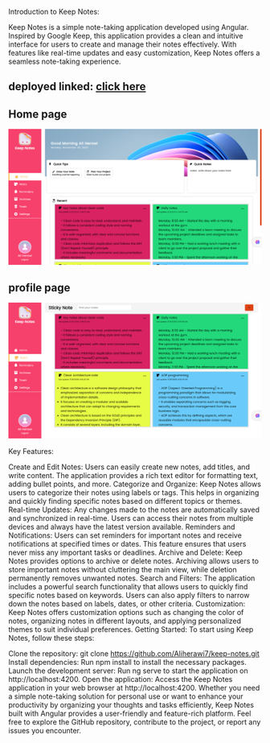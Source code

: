Introduction to Keep Notes:

Keep Notes is a simple note-taking application developed using Angular. Inspired by Google Keep, this application provides a clean and intuitive interface for users to create and manage their notes effectively. With features like real-time updates and easy customization, Keep Notes offers a seamless note-taking experience.


## deployed linked: [click here](https://aliherawi7.github.io/keep-notes/)


## Home page
![Home page](screenshots/home.png)
## profile page
![notes page](screenshots/notes.png)



Key Features:

Create and Edit Notes: Users can easily create new notes, add titles, and write content. The application provides a rich text editor for formatting text, adding bullet points, and more.
Categorize and Organize: Keep Notes allows users to categorize their notes using labels or tags. This helps in organizing and quickly finding specific notes based on different topics or themes.
Real-time Updates: Any changes made to the notes are automatically saved and synchronized in real-time. Users can access their notes from multiple devices and always have the latest version available.
Reminders and Notifications: Users can set reminders for important notes and receive notifications at specified times or dates. This feature ensures that users never miss any important tasks or deadlines.
Archive and Delete: Keep Notes provides options to archive or delete notes. Archiving allows users to store important notes without cluttering the main view, while deletion permanently removes unwanted notes.
Search and Filters: The application includes a powerful search functionality that allows users to quickly find specific notes based on keywords. Users can also apply filters to narrow down the notes based on labels, dates, or other criteria.
Customization: Keep Notes offers customization options such as changing the color of notes, organizing notes in different layouts, and applying personalized themes to suit individual preferences.
Getting Started:
To start using Keep Notes, follow these steps:

Clone the repository: git clone https://github.com/Aliherawi7/keep-notes.git
Install dependencies: Run npm install to install the necessary packages.
Launch the development server: Run ng serve to start the application on http://localhost:4200.
Open the application: Access the Keep Notes application in your web browser at http://localhost:4200.
Whether you need a simple note-taking solution for personal use or want to enhance your productivity by organizing your thoughts and tasks efficiently, Keep Notes built with Angular provides a user-friendly and feature-rich platform. Feel free to explore the GitHub repository, contribute to the project, or report any issues you encounter.
